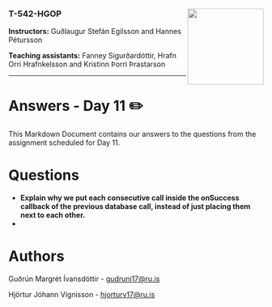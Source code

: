 ### T-542-HGOP <img align="right" width="150" height="150" src="http://iva2011.ru.is/images/default_mono.png">

**Instructors:** Guðlaugur Stefán Egilsson and Hannes Pétursson

**Teaching assistants:** Fanney Sigurðardóttir, Hrafn Orri Hrafnkelsson and Kristinn Þorri Þrastarson

---
# Answers - Day 11 :pencil2:

This Markdown Document contains our answers to the questions from the assignment scheduled for Day 11.

# Questions 

- **Explain why we put each consecutive call inside the onSuccess callback of the previous database call, instead of just placing them next to each other.**
- 



# Authors

Guðrún Margrét Ívansdóttir - gudruni17@ru.is

Hjörtur Jóhann Vignisson - hjorturv17@ru.is